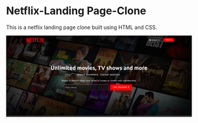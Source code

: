 # Netflix-Landing Page-Clone
This is a netflix landing page clone built using HTML and CSS.

<img src="images/Output1.png" src="images/output2.png">

